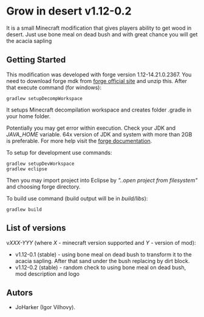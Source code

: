 # Grow in desert v1.12-0.2
It is a small Minecraft modification that gives players ability to get wood in desert. Just use bone meal on dead bush and with great chance you will get the acacia sapling

## Getting Started
This modification was developed with forge version 1.12-14.21.0.2367. You need to download forge mdk from [forge official site](https://files.minecraftforge.net/) and unzip this. After that execute command (for windows):
```
gradlew setupDecompWorkspace
```
It setups Minecraft decompilation workspace and creates folder .gradle in your home folder.

Potentially you may get error within execution. Check your JDK and *JAVA_HOME* variable. 64x version of JDK and system with more than 2GB is preferable. For more help visit the [forge documentation](https://mcforge.readthedocs.io/en/latest/gettingstarted/).

To setup for development use commands:
```
gradlew setupDevWorkspace
gradlew eclipse
```

Then you may import project into Eclipse by *"..open project from filesystem"* and choosing forge directory. 

To build use command (build output will be in *build/libs*):
```
gradlew build
```

## List of versions 
v*XXX-YYY* (where *X* - minecraft version supported and *Y* - version of mod): 
* v1.12-0.1 (stable) - using bone meal on dead bush to transform it to the acacia sapling. After that 
sand under the bush replacing by dirt block.
* v1.12-0.2 (stable) - random check to using bone meal on dead bush, mod description and logo

## Autors
* JoHarker (Igor Vilhovy).